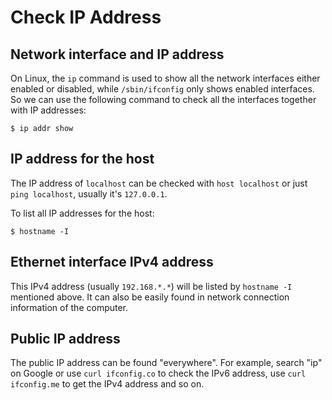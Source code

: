 # Check IP Address

## Network interface and IP address

On Linux, the `ip` command is used to show all the network interfaces either enabled or disabled, while `/sbin/ifconfig` only shows enabled interfaces. So we can use the following command to check all the interfaces together with IP addresses:

```console
$ ip addr show
```

## IP address for the host

The IP address of `localhost` can be checked with `host localhost` or just `ping localhost`, usually it's `127.0.0.1`.

To list all IP addresses for the host:

```console
$ hostname -I
```

## Ethernet interface IPv4 address

This IPv4 address (usually `192.168.*.*`) will be listed by `hostname -I` mentioned above. It can also be easily found in network connection information of the computer.

## Public IP address

The public IP address can be found "everywhere". For example, search "ip" on Google or use `curl ifconfig.co` to check the IPv6 address, use `curl ifconfig.me` to get the IPv4 address and so on.
